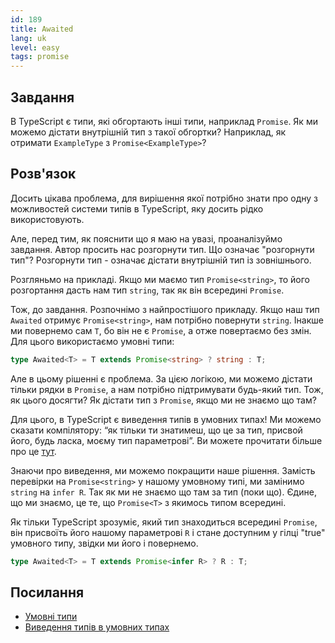 ```yaml
---
id: 189
title: Awaited
lang: uk
level: easy
tags: promise
---
```


## Завдання

В TypeScript є типи, які обгортають інші типи, наприклад `Promise`.
Як ми можемо дістати внутрішній тип з такої обгортки?
Наприклад, як отримати `ExampleType` з `Promise<ExampleType>`?

## Розв'язок

Досить цікава проблема, для вирішення якої потрібно знати про одну з можливостей системи типів в TypeScript, яку досить рідко використовують.

Але, перед тим, як пояснити що я маю на увазі, проаналізуймо завдання.
Автор просить нас розгорнути тип.
Що означає "розгорнути тип"?
Розгорнути тип - означає дістати внутрішній тип із зовнішнього.

Розгляньмо на прикладі.
Якщо ми маємо тип `Promise<string>`, то його розгортання дасть нам тип `string`, так як він всередині `Promise`.

Тож, до завдання.
Розпочнімо з найпростішого прикладу.
Якщо наш тип `Awaited` отримує `Promise<string>`, нам потрібно повернути `string`. Інакше ми повернемо сам `T`, бо він не є `Promise`, а отже повертаємо без змін.
Для цього використаємо умовні типи:

```ts
type Awaited<T> = T extends Promise<string> ? string : T;
```

Але в цьому рішенні є проблема.
За цією логікою, ми можемо дістати тільки рядки в `Promise`, а нам потрібно підтримувати будь-який тип.
Тож, як цього досягти?
Як дістати тип з `Promise`, якщо ми не знаємо що там?

Для цього, в TypeScript є виведення типів в умовних типах!
Ми можемо сказати компілятору: “як тільки ти знатимеш, що це за тип, присвой його, будь ласка, моєму тип параметрові”.
Ви можете прочитати більше про це [тут](https://www.typescriptlang.org/docs/handbook/release-notes/typescript-2-8.html#type-inference-in-conditional-types).

Знаючи про виведення, ми можемо покращити наше рішення.
Замість перевірки на `Promise<string>` у нашому умовному типі, ми замінимо `string` на `infer R`. Так як ми не знаємо що там за тип (поки що).
Єдине, що ми знаємо, це те, що `Promise<T>` з якимось типом всередині.

Як тільки TypeScript зрозуміє, який тип знаходиться всередині `Promise`, він присвоїть його нашому параметрові `R` і стане доступним у гілці "true" умовного типу, звідки ми його і повернемо.

```ts
type Awaited<T> = T extends Promise<infer R> ? R : T;
```

## Посилання

- [Умовні типи](https://www.typescriptlang.org/docs/handbook/advanced-types.html#conditional-types)
- [Виведення типів в умовних типах](https://www.typescriptlang.org/docs/handbook/advanced-types.html#type-inference-in-conditional-types)
